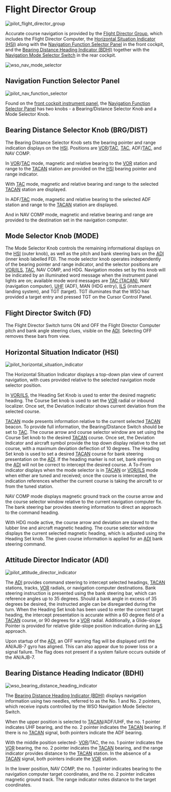 # Flight Director Group

![pilot_flight_director_group](../../img/pilot_flight_director_group.jpg)

Accurate course navigation is provided by
the [Flight Director Group](../../cockpit/pilot/flight_director_group.md), which
includes the Flight Director Computer,
the [Horizontal Situation Indicator (HSI)](../../cockpit/pilot/flight_director_group.md#horizontal-situation-indicator)
along with
the [Navigation Function Selector Panel](../../cockpit/pilot/flight_director_group.md#navigation-function-selector-panel)
in the front cockpit, and
the [Bearing Distance Heading Indicator (BDHI)](../../cockpit/wso/upfront_indicators.md#bearing-distance-heading-indicator-bdhi)
together with
the [Navigation Mode Selector Switch](../../cockpit/wso/upfront_indicators.md#navigation-mode-selector-switch)
in the rear cockpit.

![wso_nav_mode_selector](../../img/wso_nav_mode_selector_switch.jpg)

## Navigation Function Selector Panel

![pilot_nav_function_selector](../../img/pilot_nav_function_selector_panel.jpg)

Found on the [front cockpit instrument panel](../../cockpit/pilot/flight_director_group.md),
the [Navigation Function Selector Panel](../../cockpit/pilot/flight_director_group.md#navigation-function-selector-panel)
has two knobs - a Bearing/Distance Selector Knob and a Mode Selector Knob.

## Bearing Distance Selector Knob (BRG/DIST)

The Bearing Distance Selector Knob sets the bearing pointer and range indication
displays on the [HSI](../../cockpit/pilot/flight_director_group.md#horizontal-situation-indicator).
Positions are [VOR](vor_ils.md)/[TAC](tacan.md), [TAC](tacan.md), ADF/[TAC](tacan.md), and NAV COMP.

In [VOR](vor_ils.md)/[TAC](tacan.md) mode, magnetic and relative bearing to the [VOR](vor_ils.md)
station and range to the [TACAN](tacan.md) station are provided on
the [HSI](../../cockpit/pilot/flight_director_group.md#horizontal-situation-indicator) bearing
pointer and range indicator.

With [TAC](tacan.md) mode, magnetic and relative bearing and range to the selected [TACAN](tacan.md)
station are displayed.

In ADF/[TAC](tacan.md) mode, magnetic and relative bearing to the selected ADF station and
range to the [TACAN](tacan.md) station are displayed.

And in NAV COMP mode, magnetic and relative bearing and range are provided to
the destination set in the navigation computer.

## Mode Selector Knob (MODE)

The Mode Selector Knob controls the remaining informational displays on
the [HSI](../../cockpit/pilot/flight_director_group.md#horizontal-situation-indicator) (outer
knob), as well as the pitch and bank steering bars on
the [ADI](../../cockpit/pilot/flight_director_group.md#attitude-director-indicator) (inner knob
labelled FD). The mode selector knob operates independently of the bearing pointer and range
indicator, and the selector positions are [VOR/ILS](vor_ils.md), [TAC](tacan.md), NAV COMP, and HDG.
Navigation modes set by this knob will be indicated by an illuminated word message when the
instrument panel lights are on; available mode word messages are [TAC (TACAN)](tacan.md), NAV
(navigation computer), [UHF](uhf.md) (ADF), MAN (HDG entry), [ILS](vor_ils.md) (instrument landing
system), and TGT (target). TGT illuminates that the WSO has provided a target
entry and pressed TGT on the Cursor Control Panel.

## Flight Director Switch (FD)

The Flight Director Switch turns ON and OFF the Flight Director Computer pitch
and bank angle steering clues, visible on
the [ADI](../../cockpit/pilot/flight_director_group.md#attitude-director-indicator). Selecting OFF
removes these
bars from view.

## Horizontal Situation Indicator (HSI)

![pilot_horizontal_situation_indicator](../../img/pilot_horizontal_situation_indicator.jpg)

The Horizontal Situation Indicator displays a top-down plan view of current
navigation, with cues provided relative to the selected navigation mode selector
position.

In [VOR/ILS](vor_ils.md), the Heading Set Knob is used to enter the desired magnetic heading.
The Course Set knob is used to set the [VOR](vor_ils.md) radial or inbound localizer. Once
set, the Deviation Indicator shows current deviation from the selected course.

[TACAN](tacan.md) mode presents information relative to the current selected [TACAN](tacan.md)
beacon.
To provide full information, the Bearing/Distance Switch should be set to [TAC](tacan.md).
The course arrow and course selector window are set using the Course Set knob to
the desired [TACAN](tacan.md) course. Once set, the Deviation Indicator and aircraft symbol
provide the top down display relative to the set course, with a maximum
deviation deflection of 10 degrees. The Heading Set knob is used to set a
desired [TACAN](tacan.md) course for bank steering presentation on
the [ADI](../../cockpit/pilot/flight_director_group.md#attitude-director-indicator). If the heading
marker is not set, bank steering on
the [ADI](../../cockpit/pilot/flight_director_group.md#attitude-director-indicator) will not be
correct to intercept the
desired course. A To-From indicator displays when the mode selector is in [TACAN](tacan.md)
or [VOR/ILS](vor_ils.md) mode when either are tuned and received; once the course is
intercepted, the indication references whether the current course is taking the
aircraft to or from the tuned station.

NAV COMP mode displays magnetic ground track on the course arrow and the course
selector window relative to the current navigation computer fix. The bank
steering bar provides steering information to direct an approach to the command
heading.

With HDG mode active, the course arrow and deviation are slaved to the lubber
line and aircraft magnetic heading. The course selector window displays the
current selected magnetic heading, which is adjusted using the Heading Set knob.
The given course information is applied for
an [ADI](../../cockpit/pilot/flight_director_group.md#attitude-director-indicator) bank steering
command.

## Attitude Director Indicator (ADI)

![pilot_attitude_director_indicator](../../img/pilot_attitude_director_indicator.jpg)

The [ADI](../../cockpit/pilot/flight_director_group.md#attitude-director-indicator) provides command
steering to intercept selected headings, [TACAN](tacan.md)
stations, tracks, [VOR](vor_ils.md) radials, or navigation computer destinations. Bank
steering instruction is presented using the bank steering bar, which can
reference angles up to 35 degrees. Should a bank angle in excess of 35 degrees
be desired, the instructed angle can be disregarded during the turn. When the
Heading Set knob has been used to enter the correct target heading, the
intercept presentation is accurate within a 60 degree field of a [TACAN](tacan.md) course,
or 90 degrees for a [VOR](vor_ils.md) radial. Additionally, a Glide-slope Pointer is provided
for relative glide-slope position indication during an [ILS](vor_ils.md) approach.

Upon startup of the [ADI](../../cockpit/pilot/flight_director_group.md#attitude-director-indicator),
an OFF warning flag will be displayed until the
AN/AJB-7 gyro has aligned. This can also appear due to power loss or a signal
failure. The flag does not present if a system failure occurs outside of the
AN/AJB-7.

## Bearing Distance Heading Indicator (BDHI)

![wso_bearing_distance_heading_indicator](../../img/wso_bearing_distance_heading_indicator.jpg)

The [Bearing Distance Heading Indicator (BDHI)](../../cockpit/wso/upfront_indicators.md#bearing-distance-heading-indicator-bdhi)
displays navigation information using two needles, referred to as the No. 1 and No. 2 pointers,
which receive inputs controlled by the WSO Navigation Mode Selector Switch.

When the upper position is selected to [TACAN](tacan.md)/ADF/UHF, the no. 1 pointer
indicates UHF bearing, and the no. 2 pointer indicates the [TACAN](tacan.md) bearing. If
there is no [TACAN](tacan.md) signal, both pointers indicate the ADF bearing.

With the middle position selected- [VOR](vor_ils.md)/TAC, the no. 1 pointer indicates
the [VOR](vor_ils.md)
bearing, the no. 2 pointer indicates the [TACAN](tacan.md) bearing, and the range indicator
provides distance to the [TACAN](tacan.md) station. In the absence of a [TACAN](tacan.md) signal,
both
pointers indicate the [VOR](vor_ils.md) station.

In the lower position, NAV COMP, the no. 1 pointer indicates bearing to the
navigation computer target coordinates, and the no. 2 pointer indicates magnetic
ground track. The range indicator notes distance to the target coordinates.
